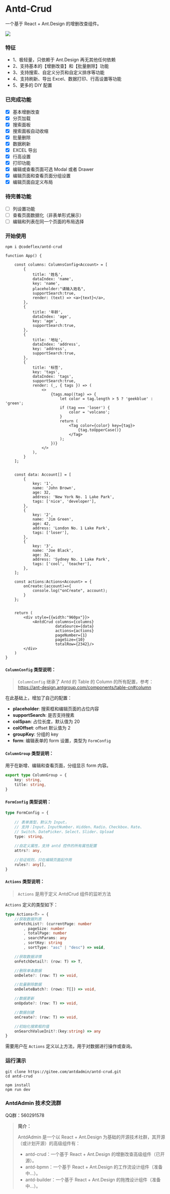 # Antd-Crud

一个基于 React + Ant.Design 的增删改查组件。

![](./docs/assets/images/01.png)

### 特征

- 1、极轻量，只依赖于 Ant.Design 再无其他任何依赖
- 2、支持基本的【增删改查】和【批量删除】功能
- 3、支持搜索、自定义分页和自定义排序等功能
- 4、支持刷新、导出 Excel、数据打印、行高设置等功能
- 5、更多的 DIY 配置

### 已完成功能
- [x] 基本增删改查
- [x] 分页加载
- [x] 搜索面板
- [x] 搜索面板自动收缩
- [x] 批量删除
- [x] 数据刷新
- [x] EXCEL 导出
- [x] 行高设置
- [x] 打印功能
- [x] 编辑或查看页面可选 Modal 或者 Drawer
- [x] 编辑页面和查看页面分组设置
- [x] 编辑页面自定义布局

### 待完善功能

- [ ] 列设置功能  
- [ ] 查看页面数据化（非表单形式展示）
- [ ] 编辑和列表在同一个页面的布局选择

### 开始使用

```shell
npm i @codeflex/antd-crud
```

```tsx
function App() {

    const columns: ColumnsConfig<Account> = [
        {
            title: '姓名',
            dataIndex: 'name',
            key: 'name',
            placeholder:"请输入姓名",
            supportSearch:true,
            render: (text) => <a>{text}</a>,
        },
        {
            title: '年龄',
            dataIndex: 'age',
            key: 'age',
            supportSearch:true,
        },
        {
            title: '地址',
            dataIndex: 'address',
            key: 'address',
            supportSearch:true,
        },
        {
            title: '标签',
            key: 'tags',
            dataIndex: 'tags',
            supportSearch:true,
            render: (_, { tags }) => (
                <>
                    {tags.map((tag) => {
                        let color = tag.length > 5 ? 'geekblue' : 'green';
                        if (tag === 'loser') {
                            color = 'volcano';
                        }
                        return (
                            <Tag color={color} key={tag}>
                                {tag.toUpperCase()}
                            </Tag>
                        );
                    })}
                </>
            ),
        }
    ];


    const data: Account[] = [
        {
            key: '1',
            name: 'John Brown',
            age: 32,
            address: 'New York No. 1 Lake Park',
            tags: ['nice', 'developer'],
        },
        {
            key: '2',
            name: 'Jim Green',
            age: 42,
            address: 'London No. 1 Lake Park',
            tags: ['loser'],
        },
        {
            key: '3',
            name: 'Joe Black',
            age: 32,
            address: 'Sydney No. 1 Lake Park',
            tags: ['cool', 'teacher'],
        },
    ];

    const actions:Actions<Account> = {
        onCreate:(account)=>{
            console.log("onCreate", account);
        }
    };


    return (
        <div style={{width:"960px"}}>
            <AntdCrud columns={columns}
                      dataSource={data}
                      actions={actions}
                      pageNumber={1}
                      pageSize={10}
                      totalRow={2342}/>
        </div>
    )
}
```

#### `ColumnConfig` 类型说明：

> `ColumnConfig` 继承了 Antd 的 Table 的 Column 的所有配置，参考：https://ant-design.antgroup.com/components/table-cn#column

在此基础上，增加了自己的配置：

* **placeholder**: 搜索框和编辑页面的占位内容
* **supportSearch**: 是否支持搜素
* **colSpan**: 占位长度，默认值为 20
* **colOffset**: offset 默认值为 2
* **groupKey**: 分组的 key
* **form**: 编辑表单的 form 设置，类型为 `FormConfig`


#### `ColumnGroup` 类型说明：

用于在新增、编辑和查看页面，分组显示 form 内容。

```ts
export type ColumnGroup = {
    key: string,
    title: string,
}
```



#### `FormConfig` 类型说明：

```ts
type FormConfig = {
    
    // 表单类型，默认为 Input，
    // 支持：Input、InputNumber、Hidden、Radio、Checkbox、Rate、
    // Switch、DatePicker、Select、Slider、Upload
    type: string,
    
    //自定义属性，支持 antd 控件的所有属性配置
    attrs?: any,

    //验证规则，只在编辑页面起作用
    rules?: any[],
}
```


#### `Actions` 类型说明：

> `Actions` 是用于定义 AntdCrud 组件的监听方法

`Actions`  定义的类型如下：

```ts
type Actions<T> = {
    //获取数据列表
    onFetchList?: (currentPage: number
        , pageSize: number
        , totalPage: number
        , searchParams: any
        , sortKey: string
        , sortType: "asc" | "desc") => void,

    //获取数据详情
    onFetchDetail?: (row: T) => T,

    //删除单条数据
    onDelete?: (row: T) => void,

    //批量删除数据
    onDeleteBatch?: (rows: T[]) => void,

    //数据更新
    onUpdate?: (row: T) => void,

    //数据创建
    onCreate?: (row: T) => void,

    //初始化搜索框的值
    onSearchValueInit?:(key:string) => any
}
```

需要用户在 `Actions` 定义以上方法，用于对数据进行操作或查询。

### 运行演示

```shell
git clone https://gitee.com/antdadmin/antd-crud.git
cd antd-crud

npm install
npm run dev
```

### AntdAdmin 技术交流群

QQ群：560291578

> **简介：**
> 
> AntdAdmin 是一个以 React + Ant.Design 为基础的开源技术社群，其开源（或计划开源）的高级组件有：
> 
> - antd-crud：一个基于  React + Ant.Design 的增删改查高级组件（已开源）。
> - antd-bpmn：一个基于  React + Ant.Design 的工作流设计组件（准备中...）。
> - antd-builder：一个基于  React + Ant.Design 的拖拽设计组件（准备中...）。